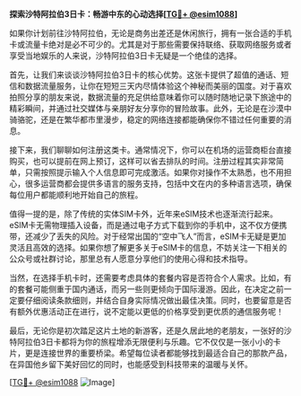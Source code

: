 **探索沙特阿拉伯3日卡：畅游中东的心动选择[[TG💪+ @esim1088](https://t.me/s/esim1088)]**

如果你计划前往沙特阿拉伯，无论是商务出差还是休闲旅行，拥有一张合适的手机卡或流量卡绝对是必不可少的。尤其是对于那些需要保持联络、获取网络服务或者享受当地娱乐的人来说，沙特阿拉伯3日卡无疑是一个绝佳的选择。

首先，让我们来谈谈沙特阿拉伯3日卡的核心优势。这张卡提供了超值的通话、短信和数据流量服务，让你在短短三天内尽情体验这个神秘而美丽的国度。对于喜欢拍照分享的朋友来说，数据流量的充足供给意味着你可以随时随地记录下旅途中的精彩瞬间，并通过社交媒体与亲朋好友分享你的冒险故事。此外，无论是在沙漠中骑骆驼，还是在繁华都市里漫步，稳定的网络连接都能确保你不错过任何重要的消息。

接下来，我们聊聊如何注册这类卡。通常情况下，你可以在机场的运营商柜台直接购买，也可以提前在网上预订，这样可以省去排队的时间。注册过程其实非常简单，只需按照提示输入个人信息即可完成激活。如果你对操作不太熟悉，也不用担心，很多运营商都会提供多语言的服务支持，包括中文在内的多种语言选项，确保每位用户都能顺利地开始自己的旅程。

值得一提的是，除了传统的实体SIM卡外，近年来eSIM技术也逐渐流行起来。eSIM卡无需物理插入设备，而是通过电子方式下载到你的手机中，这不仅方便携带，还减少了丢失的风险。对于经常出国的“空中飞人”而言，eSIM卡无疑是更加灵活且高效的选择。如果你想了解更多关于eSIM卡的信息，不妨关注一下相关的公众号或社群讨论，那里总有人愿意分享他们的使用心得和技术指导。

当然，在选择手机卡时，还需要考虑具体的套餐内容是否符合个人需求。比如，有的套餐可能侧重于国内通话，而另一些则更倾向于国际漫游。因此，在决定之前一定要仔细阅读条款细则，并结合自身实际情况做出最佳决策。同时，也要留意是否有额外优惠活动正在进行，说不定能以更低的价格享受到更优质的通信服务呢！

最后，无论你是初次踏足这片土地的新游客，还是久居此地的老朋友，一张好的沙特阿拉伯3日卡都将为你的旅程增添无限便利与乐趣。它不仅仅是一张小小的卡片，更是连接世界的重要桥梁。希望每位读者都能够找到最适合自己的那款产品，在异国他乡留下美好回忆的同时，也能感受到科技带来的温暖与关怀。

[[TG💪+ @esim1088](https://t.me/s/esim1088) ![Image](https://i.postimg.cc/4NQfJmqS/Snipaste-2025-05-13-00-14-12.png)]